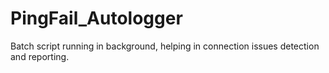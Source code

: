 # PingFail_Autologger
Batch script running in background, helping in connection issues detection and reporting.
